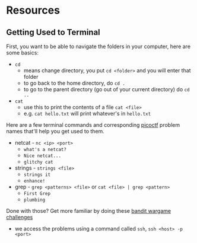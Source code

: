 # Resources

## Getting Used to Terminal

First, you want to be able to navigate the folders in your computer, here are some basics:

- `cd`
  - means change directory, you put `cd <folder>` and you will enter that folder
  - to go back to the home directory, do `cd .`
  - to go to the parent directory (go out of your current directory) do `cd ..`
- `cat`
  - use this to print the contents of a file `cat <file>`
  - e.g. `cat hello.txt` will print whatever's in `hello.txt`

Here are a few terminal commands and corresponding [picoctf](https://picoctf.org/) problem names that'll help you get used to them.

- netcat - `nc <ip> <port>`
  - `what's a netcat?`
  - `Nice netcat...`
  - `glitchy cat`
- strings - `strings <file>`
  - `strings it`
  - `enhance!`
- grep - `grep <patterns> <file>` or `cat <file> | grep <pattern>`
  - `First Grep`
  - `plumbing`

Done with those? Get more familiar by doing these [bandit wargame challenges](https://overthewire.org/wargames/bandit/)

- we access the problems using a command called `ssh`, `ssh <host> -p <port>`